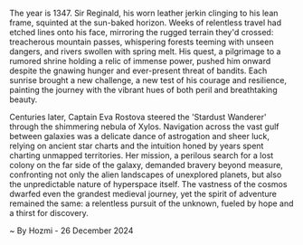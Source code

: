 
The year is 1347.  Sir Reginald, his worn leather jerkin clinging to his lean frame, squinted at the sun-baked horizon.  Weeks of relentless travel had etched lines onto his face, mirroring the rugged terrain they'd crossed: treacherous mountain passes, whispering forests teeming with unseen dangers, and rivers swollen with spring melt.  His quest, a pilgrimage to a rumored shrine holding a relic of immense power, pushed him onward despite the gnawing hunger and ever-present threat of bandits.  Each sunrise brought a new challenge, a new test of his courage and resilience, painting the journey with the vibrant hues of both peril and breathtaking beauty.

Centuries later, Captain Eva Rostova steered the 'Stardust Wanderer' through the shimmering nebula of Xylos.  Navigation across the vast gulf between galaxies was a delicate dance of astrogation and sheer luck, relying on ancient star charts and the intuition honed by years spent charting unmapped territories.   Her mission, a perilous search for a lost colony on the far side of the galaxy, demanded bravery beyond measure, confronting not only the alien landscapes of unexplored planets, but also the unpredictable nature of hyperspace itself.  The vastness of the cosmos dwarfed even the grandest medieval journey, yet the spirit of adventure remained the same:  a relentless pursuit of the unknown, fueled by hope and a thirst for discovery.

~ By Hozmi - 26 December 2024
